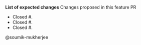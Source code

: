 **List of expected changes**
Changes proposed in this feature PR
- Closed #.
- Closed #.
- Closed #.

@soumik-mukherjee